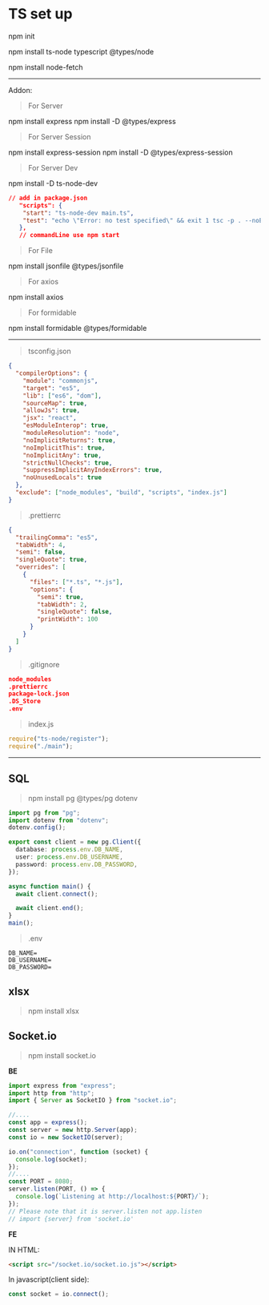 # TS set up

npm init

npm install ts-node typescript @types/node

npm install node-fetch

---

Addon:

> For Server

npm install express
npm install -D @types/express

> For Server Session

npm install express-session
npm install -D @types/express-session

> For Server Dev

npm install -D ts-node-dev

```json
// add in package.json
   "scripts": {
    "start": "ts-node-dev main.ts",
    "test": "echo \"Error: no test specified\" && exit 1 tsc -p . --noEmit"
   },
   // commandLine use npm start
```

> For File

npm install jsonfile @types/jsonfile

> For axios

npm install axios

> For formidable

npm install formidable @types/formidable

---

> tsconfig.json

```json
{
  "compilerOptions": {
    "module": "commonjs",
    "target": "es5",
    "lib": ["es6", "dom"],
    "sourceMap": true,
    "allowJs": true,
    "jsx": "react",
    "esModuleInterop": true,
    "moduleResolution": "node",
    "noImplicitReturns": true,
    "noImplicitThis": true,
    "noImplicitAny": true,
    "strictNullChecks": true,
    "suppressImplicitAnyIndexErrors": true,
    "noUnusedLocals": true
  },
  "exclude": ["node_modules", "build", "scripts", "index.js"]
}
```

> .prettierrc

```json
{
  "trailingComma": "es5",
  "tabWidth": 4,
  "semi": false,
  "singleQuote": true,
  "overrides": [
    {
      "files": ["*.ts", "*.js"],
      "options": {
        "semi": true,
        "tabWidth": 2,
        "singleQuote": false,
        "printWidth": 100
      }
    }
  ]
}
```

> .gitignore

```json
node_modules
.prettierrc
package-lock.json
.DS_Store
.env
```

> index.js

```js
require("ts-node/register");
require("./main");
```

---

## SQL

> npm install pg @types/pg dotenv

```ts
import pg from "pg";
import dotenv from "dotenv";
dotenv.config();

export const client = new pg.Client({
  database: process.env.DB_NAME,
  user: process.env.DB_USERNAME,
  password: process.env.DB_PASSWORD,
});

async function main() {
  await client.connect();

  await client.end();
}
main();
```

> .env

```
DB_NAME=
DB_USERNAME=
DB_PASSWORD=
```

## xlsx

> npm install xlsx

## Socket.io

> npm install socket.io

**BE**

```ts
import express from "express";
import http from "http";
import { Server as SocketIO } from "socket.io";

//....
const app = express();
const server = new http.Server(app);
const io = new SocketIO(server);

io.on("connection", function (socket) {
  console.log(socket);
});
//....
const PORT = 8080;
server.listen(PORT, () => {
  console.log(`Listening at http://localhost:${PORT}/`);
});
// Please note that it is server.listen not app.listen
// import {server} from 'socket.io'
```

**FE**

IN HTML:

```html
<script src="/socket.io/socket.io.js"></script>
```

In javascript(client side):

```js
const socket = io.connect();
```
